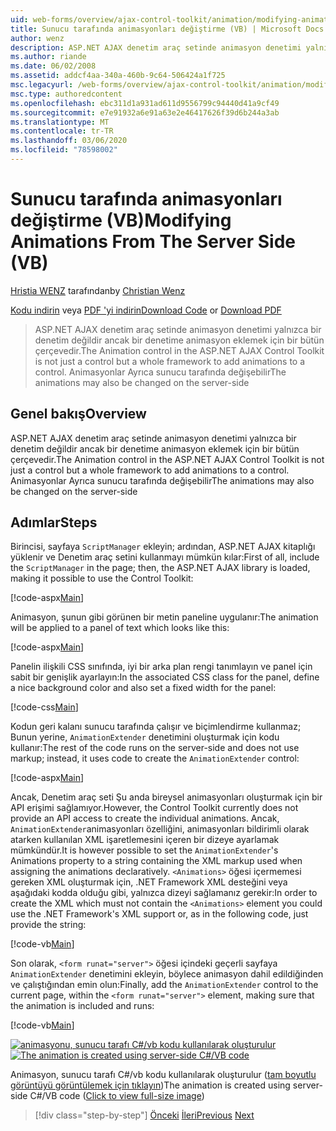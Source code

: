 ```yaml
---
uid: web-forms/overview/ajax-control-toolkit/animation/modifying-animations-from-the-server-side-vb
title: Sunucu tarafında animasyonları değiştirme (VB) | Microsoft Docs
author: wenz
description: ASP.NET AJAX denetim araç setinde animasyon denetimi yalnızca bir denetim değildir ancak bir denetime animasyon eklemek için bir bütün çerçevedir. Animasyonlar de olabilir...
ms.author: riande
ms.date: 06/02/2008
ms.assetid: addcf4aa-340a-460b-9c64-506424a1f725
msc.legacyurl: /web-forms/overview/ajax-control-toolkit/animation/modifying-animations-from-the-server-side-vb
msc.type: authoredcontent
ms.openlocfilehash: ebc311d1a931ad611d9556799c94440d41a9cf49
ms.sourcegitcommit: e7e91932a6e91a63e2e46417626f39d6b244a3ab
ms.translationtype: MT
ms.contentlocale: tr-TR
ms.lasthandoff: 03/06/2020
ms.locfileid: "78598002"
---
```

# <a name="modifying-animations-from-the-server-side-vb"></a><span data-ttu-id="de21c-104">Sunucu tarafında animasyonları değiştirme (VB)</span><span class="sxs-lookup"><span data-stu-id="de21c-104">Modifying Animations From The Server Side (VB)</span></span>

<span data-ttu-id="de21c-105">[Hristia WENZ](https://github.com/wenz) tarafından</span><span class="sxs-lookup"><span data-stu-id="de21c-105">by [Christian Wenz](https://github.com/wenz)</span></span>

<span data-ttu-id="de21c-106">[Kodu indirin](https://download.microsoft.com/download/f/9/a/f9a26acd-8df4-4484-8a18-199e4598f411/Animation9.vb.zip) veya [PDF 'yi indirin](https://download.microsoft.com/download/6/7/1/6718d452-ff89-4d3f-a90e-c74ec2d636a3/animation9VB.pdf)</span><span class="sxs-lookup"><span data-stu-id="de21c-106">[Download Code](https://download.microsoft.com/download/f/9/a/f9a26acd-8df4-4484-8a18-199e4598f411/Animation9.vb.zip) or [Download PDF](https://download.microsoft.com/download/6/7/1/6718d452-ff89-4d3f-a90e-c74ec2d636a3/animation9VB.pdf)</span></span>

> <span data-ttu-id="de21c-107">ASP.NET AJAX denetim araç setinde animasyon denetimi yalnızca bir denetim değildir ancak bir denetime animasyon eklemek için bir bütün çerçevedir.</span><span class="sxs-lookup"><span data-stu-id="de21c-107">The Animation control in the ASP.NET AJAX Control Toolkit is not just a control but a whole framework to add animations to a control.</span></span> <span data-ttu-id="de21c-108">Animasyonlar Ayrıca sunucu tarafında değişebilir</span><span class="sxs-lookup"><span data-stu-id="de21c-108">The animations may also be changed on the server-side</span></span>

## <a name="overview"></a><span data-ttu-id="de21c-109">Genel bakış</span><span class="sxs-lookup"><span data-stu-id="de21c-109">Overview</span></span>

<span data-ttu-id="de21c-110">ASP.NET AJAX denetim araç setinde animasyon denetimi yalnızca bir denetim değildir ancak bir denetime animasyon eklemek için bir bütün çerçevedir.</span><span class="sxs-lookup"><span data-stu-id="de21c-110">The Animation control in the ASP.NET AJAX Control Toolkit is not just a control but a whole framework to add animations to a control.</span></span> <span data-ttu-id="de21c-111">Animasyonlar Ayrıca sunucu tarafında değişebilir</span><span class="sxs-lookup"><span data-stu-id="de21c-111">The animations may also be changed on the server-side</span></span>

## <a name="steps"></a><span data-ttu-id="de21c-112">Adımlar</span><span class="sxs-lookup"><span data-stu-id="de21c-112">Steps</span></span>

<span data-ttu-id="de21c-113">Birincisi, sayfaya `ScriptManager` ekleyin; ardından, ASP.NET AJAX kitaplığı yüklenir ve Denetim araç setini kullanmayı mümkün kılar:</span><span class="sxs-lookup"><span data-stu-id="de21c-113">First of all, include the `ScriptManager` in the page; then, the ASP.NET AJAX library is loaded, making it possible to use the Control Toolkit:</span></span>

[!code-aspx[Main](modifying-animations-from-the-server-side-vb/samples/sample1.aspx)]

<span data-ttu-id="de21c-114">Animasyon, şunun gibi görünen bir metin paneline uygulanır:</span><span class="sxs-lookup"><span data-stu-id="de21c-114">The animation will be applied to a panel of text which looks like this:</span></span>

[!code-aspx[Main](modifying-animations-from-the-server-side-vb/samples/sample2.aspx)]

<span data-ttu-id="de21c-115">Panelin ilişkili CSS sınıfında, iyi bir arka plan rengi tanımlayın ve panel için sabit bir genişlik ayarlayın:</span><span class="sxs-lookup"><span data-stu-id="de21c-115">In the associated CSS class for the panel, define a nice background color and also set a fixed width for the panel:</span></span>

[!code-css[Main](modifying-animations-from-the-server-side-vb/samples/sample3.css)]

<span data-ttu-id="de21c-116">Kodun geri kalanı sunucu tarafında çalışır ve biçimlendirme kullanmaz; Bunun yerine, `AnimationExtender` denetimini oluşturmak için kodu kullanır:</span><span class="sxs-lookup"><span data-stu-id="de21c-116">The rest of the code runs on the server-side and does not use markup; instead, it uses code to create the `AnimationExtender` control:</span></span>

[!code-aspx[Main](modifying-animations-from-the-server-side-vb/samples/sample4.aspx)]

<span data-ttu-id="de21c-117">Ancak, Denetim araç seti Şu anda bireysel animasyonları oluşturmak için bir API erişimi sağlamıyor.</span><span class="sxs-lookup"><span data-stu-id="de21c-117">However, the Control Toolkit currently does not provide an API access to create the individual animations.</span></span> <span data-ttu-id="de21c-118">Ancak, `AnimationExtender`animasyonları özelliğini, animasyonları bildirimli olarak atarken kullanılan XML işaretlemesini içeren bir dizeye ayarlamak mümkündür.</span><span class="sxs-lookup"><span data-stu-id="de21c-118">It is however possible to set the `AnimationExtender`'s Animations property to a string containing the XML markup used when assigning the animations declaratively.</span></span> <span data-ttu-id="de21c-119">`<Animations>` öğesi içermemesi gereken XML oluşturmak için, .NET Framework XML desteğini veya aşağıdaki kodda olduğu gibi, yalnızca dizeyi sağlamanız gerekir:</span><span class="sxs-lookup"><span data-stu-id="de21c-119">In order to create the XML which must not contain the `<Animations>` element you could use the .NET Framework's XML support or, as in the following code, just provide the string:</span></span>

[!code-vb[Main](modifying-animations-from-the-server-side-vb/samples/sample5.vb)]

<span data-ttu-id="de21c-120">Son olarak, `<form runat="server">` öğesi içindeki geçerli sayfaya `AnimationExtender` denetimini ekleyin, böylece animasyon dahil edildiğinden ve çalıştığından emin olun:</span><span class="sxs-lookup"><span data-stu-id="de21c-120">Finally, add the `AnimationExtender` control to the current page, within the `<form runat="server">` element, making sure that the animation is included and runs:</span></span>

[!code-vb[Main](modifying-animations-from-the-server-side-vb/samples/sample6.vb)]

<span data-ttu-id="de21c-121">[![animasyonu, sunucu tarafı C#/vb kodu kullanılarak oluşturulur](modifying-animations-from-the-server-side-vb/_static/image2.png)](modifying-animations-from-the-server-side-vb/_static/image1.png)</span><span class="sxs-lookup"><span data-stu-id="de21c-121">[![The animation is created using server-side C#/VB code](modifying-animations-from-the-server-side-vb/_static/image2.png)](modifying-animations-from-the-server-side-vb/_static/image1.png)</span></span>

<span data-ttu-id="de21c-122">Animasyon, sunucu tarafı C#/vb kodu kullanılarak oluşturulur ([tam boyutlu görüntüyü görüntülemek için tıklayın](modifying-animations-from-the-server-side-vb/_static/image3.png))</span><span class="sxs-lookup"><span data-stu-id="de21c-122">The animation is created using server-side C#/VB code ([Click to view full-size image](modifying-animations-from-the-server-side-vb/_static/image3.png))</span></span>

> [!div class="step-by-step"]
> <span data-ttu-id="de21c-123">[Önceki](triggering-an-animation-in-another-control-vb.md)
> [İleri](executing-animations-using-client-side-code-vb.md)</span><span class="sxs-lookup"><span data-stu-id="de21c-123">[Previous](triggering-an-animation-in-another-control-vb.md)
[Next](executing-animations-using-client-side-code-vb.md)</span></span>
